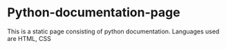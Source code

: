 # Python-documentation-page

This is a static page consisting of python documentation.
Languages used are HTML, CSS
